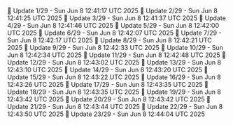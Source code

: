 📌 Update 1/29 - Sun Jun  8 12:41:17 UTC 2025
📌 Update 2/29 - Sun Jun  8 12:41:25 UTC 2025
📌 Update 3/29 - Sun Jun  8 12:41:37 UTC 2025
📌 Update 4/29 - Sun Jun  8 12:41:46 UTC 2025
📌 Update 5/29 - Sun Jun  8 12:42:00 UTC 2025
📌 Update 6/29 - Sun Jun  8 12:42:07 UTC 2025
📌 Update 7/29 - Sun Jun  8 12:42:17 UTC 2025
📌 Update 8/29 - Sun Jun  8 12:42:21 UTC 2025
📌 Update 9/29 - Sun Jun  8 12:42:33 UTC 2025
📌 Update 10/29 - Sun Jun  8 12:42:34 UTC 2025
📌 Update 11/29 - Sun Jun  8 12:42:48 UTC 2025
📌 Update 12/29 - Sun Jun  8 12:43:02 UTC 2025
📌 Update 13/29 - Sun Jun  8 12:43:10 UTC 2025
📌 Update 14/29 - Sun Jun  8 12:43:20 UTC 2025
📌 Update 15/29 - Sun Jun  8 12:43:22 UTC 2025
📌 Update 16/29 - Sun Jun  8 12:43:26 UTC 2025
📌 Update 17/29 - Sun Jun  8 12:43:35 UTC 2025
📌 Update 18/29 - Sun Jun  8 12:43:35 UTC 2025
📌 Update 19/29 - Sun Jun  8 12:43:42 UTC 2025
📌 Update 20/29 - Sun Jun  8 12:43:42 UTC 2025
📌 Update 21/29 - Sun Jun  8 12:43:44 UTC 2025
📌 Update 22/29 - Sun Jun  8 12:43:50 UTC 2025
📌 Update 23/29 - Sun Jun  8 12:44:04 UTC 2025
